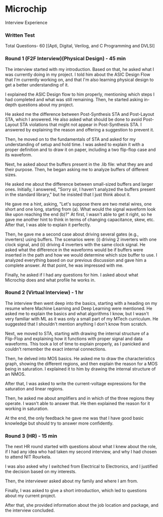 # Microchip
Interview Experience

### Written Test 

Total Questions- 60 [(Apti, Digital, Verilog, and C Programming and DVLSI]

### Round 1 (F2F Interview)(Physical Design) - 45 min

The interview started with my introduction. Based on that, he asked what I was currently doing in my project. I told him about the ASIC Design Flow that I'm currently working on, and that I'm also learning physical design to get a better understanding of it.

I explained the ASIC Design flow to him properly, mentioning which steps I had completed and what was still remaining. Then, he started asking in-depth questions about my project.

He asked me the difference between Post-Synthesis STA and Post-Layout STA, which I answered. He also asked what should be done to avoid Post-Layout STA violations that might not appear in Post-Synthesis STA. I answered by explaining the reason and offering a suggestion to prevent it.

Then, he moved on to the fundamentals of STA and asked for my understanding of setup and hold time. I was asked to explain it with a proper definition and to draw it on paper, including a two flip-flop case and its waveform.

Next, he asked about the buffers present in the .lib file: what they are and their purpose. Then, he began asking me to analyze buffers of different sizes.

He asked me about the difference between small-sized buffers and larger ones. Initially, I answered, "Sorry sir, I haven't analyzed the buffers present in the standard library," but he insisted that I just think about it.

He gave me a hint, asking, "Let's suppose there are two metal wires, one short and one long, starting from (a). What would the signal waveform look like upon reaching the end (b)?" At first, I wasn't able to get it right, so he gave me another hint to think in terms of changing capacitance, skew, etc. After that, I was able to explain it perfectly.

Then, he gave me a second case about driving several gates (e.g., inverters) using buffers. The scenarios were: (i) driving 2 inverters with one clock signal, and (ii) driving 4 inverters with the same clock signal. He asked what the difference in the waveforms would be if buffers were inserted in the path and how we would determine which size buffer to use. I analyzed everything based on our previous discussion and gave him a complete answer. At that point, he was impressed with me.

Finally, he asked if I had any questions for him. I asked about what Microchip does and what profile he works in.


### Round 2 (Virtual Interview) - 1 hr

The interview then went deep into the basics, starting with a heading on my resume where Machine Learning and Deep Learning were mentioned. He asked me to explain the basics and what algorithms I know, but I wasn't very familiar with ML as it was only a small part of my MTech curriculum. He suggested that I shouldn't mention anything I don't know from scratch.

Next, we moved to STA, starting with drawing the internal structure of a Flip-Flop and explaining how it functions with proper signal and data waveforms. This took a lot of time to explain properly, as I panicked and couldn't remember the exact internal connections.

Then, he delved into MOS basics. He asked me to draw the characteristics graph, showing the different regions, and then explain the reason for a MOS being in saturation. I explained it to him by drawing the internal structure of an NMOS.

After that, I was asked to write the current-voltage expressions for the saturation and linear regions.

Then, he asked me about amplifiers and in which of the three regions they operate. I wasn't able to answer that. He then explained the reason for it working in saturation.

At the end, the only feedback he gave me was that I have good basic knowledge but should try to answer more confidently.

### Round 3 (HR) - 15 min

The next HR round started with questions about what I knew about the role, if I had any idea who had taken my second interview, and why I had chosen to attend NIT Rourkela. 

I was also asked why I switched from Electrical to Electronics, and I justified the decision based on my interests. 

Then, the interviewer asked about my family and where I am from. 

Finally, I was asked to give a short introduction, which led to questions about my current project. 

After that, she provided information about the job location and package, and the interview concluded.
